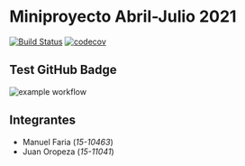 # Miniproyecto Abril-Julio 2021

[![Build Status](https://travis-ci.com/MiniproyectoAbrilJulio2021/miniproyectoSepDic2017.svg?branch=master)](https://travis-ci.com/MiniproyectoAbrilJulio2021/miniproyectoSepDic2017)
[![codecov](https://codecov.io/gh/MiniproyectoAbrilJulio2021/miniproyectoSepDic2017/branch/master/graph/badge.svg?token=39W3BJ5SPO)](https://codecov.io/gh/MiniproyectoAbrilJulio2021/miniproyectoSepDic2017)

## Test GitHub Badge

![example workflow](https://github.com/MiniproyectoAbrilJulio2021/miniproyectoSepDic2017/actions/workflows/java-ci.yaml/badge.svg)

## Integrantes
* Manuel Faria (*15-10463*)
* Juan Oropeza (*15-11041*)
